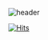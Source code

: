 ![header](https://capsule-render.vercel.app/api?type=cylinder&color=gradient&height=120&animation=fadeIn&section=footer&text=🗨️ThinkSpace💬&fontAlign=50)

[![Hits](https://hits.seeyoufarm.com/api/count/incr/badge.svg?url=https%3A%2F%2Fgithub.com%2FHeejeNote&count_bg=%23947BC9&title_bg=%239041DF&icon=&icon_color=%23B792CF&title=hits&edge_flat=false)](https://hits.seeyoufarm.com)

<!--
**HeejeNote/HeejeNote** is a ✨ _special_ ✨ repository because its `README.md` (this file) appears on your GitHub profile.

Here are some ideas to get you started:


- 🔭 I’m currently working on ...
- 🌱 I’m currently learning ...
- 👯 I’m looking to collaborate on ...
- 🤔 I’m looking for help with ...
- 💬 Ask me about ...
- 📫 How to reach me: ...
- 😄 Pronouns: ...
- ⚡ Fun fact: ...
-->
